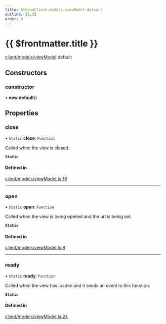 ```yaml
---
title: AthenaClient.models.viewModel.default
outline: [1,3]
order: 0
---
```


# {{ $frontmatter.title }}


[client/models/viewModel](../modules/client_models_viewModel.md).default

## Constructors

### constructor

• **new default**()

## Properties

### close

▪ `Static` **close**: `Function`

Called when the view is closed.

**`Static`**

#### Defined in

[client/models/viewModel.ts:16](https://github.com/Stuyk/altv-athena/blob/6beb5a6/src/core/client/models/viewModel.ts#L16)

___

### open

▪ `Static` **open**: `Function`

Called when the view is being opened and the url is being set.

**`Static`**

#### Defined in

[client/models/viewModel.ts:8](https://github.com/Stuyk/altv-athena/blob/6beb5a6/src/core/client/models/viewModel.ts#L8)

___

### ready

▪ `Static` **ready**: `Function`

Called when the view has loaded and it sends an event to this function.

**`Static`**

#### Defined in

[client/models/viewModel.ts:24](https://github.com/Stuyk/altv-athena/blob/6beb5a6/src/core/client/models/viewModel.ts#L24)
